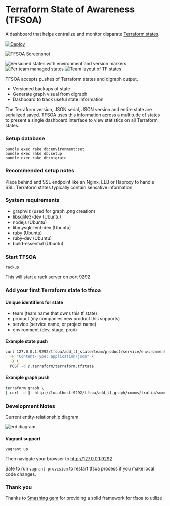 # Terraform State of Awareness (TFSOA)

A dashboard that helps centralize and monitor disparate [Terraform states](https://www.terraform.io/docs/state/).

[![Deploy](https://www.herokucdn.com/deploy/button.svg)](https://heroku.com/deploy)

<img alt="TFSOA Screenshot" src="https://cloud.githubusercontent.com/assets/26415029/23921750/033ff2b2-08bd-11e7-9d78-632edc2c243b.png">

![Versioned states with environment and version markers](https://cloud.githubusercontent.com/assets/538171/24389114/03a1eaf4-1334-11e7-9a44-367f5d6233c2.jpg)
![Per team managed states](https://cloud.githubusercontent.com/assets/538171/24389121/164dcdbc-1334-11e7-9052-184287bc5ed0.jpg)
![Team layout of TF states](https://cloud.githubusercontent.com/assets/538171/24389129/1ba96988-1334-11e7-8abf-b3c47f43ff27.jpg)

TFSOA accepts pushes of Terraform states and digraph output.

* Versioned backups of state
* Generate graph visual from digraph
* Dashboard to track useful state information

The Terraform version, JSON serial, JSON version and entire state are serialized saved. TFSOA uses
this information across a multitude of states to present a single dashboard interface
to view statistics on all Terraform states.


### Setup database

```
bundle exec rake db:environment:set
bundle exec rake db:setup
bundle exec rake db:migrate
```

### Recommended setup notes

Place behind and SSL endpoint like an Nginx, ELB or Haproxy to handle SSL. Terraform states typically contain sensative information.

### System requirements

* graphviz (used for graph .png creation)
* libsqlite3-dev (Ubuntu)
* nodejs (Ubuntu)
* libmysqlclient-dev (Ubuntu)
* ruby (Ubuntu)
* ruby-dev (Ubuntu)
* build-essential (Ubuntu)

### Start TFSOA

```bash
rackup
```

This will start a rack server on port 9292

### Add your first Terraform state to tfsoa

#### Unique identifiers for state

* team (team name that owns this tf state)
* product (my companies new product this supports)
* service (service name, or project name)
* environment (dev, stage, prod)


#### Example state push

```bash
curl 127.0.0.1:9292/tfsoa/add_tf_state/team/product/service/environment/ \
  -H "Content-Type: application/json" \
  -X \
  POST -d @.terraform/terraform.tfstate
```

#### Example graph push

```bash
terraform graph \
| curl -d @- http://localhost:9292/tfsoa/add_tf_graph/comms/trulia/someservice/prod/
```

### Development Notes

Current entity-relationship diagram

<img alt="erd diagram" src="https://cloud.githubusercontent.com/assets/26415029/24062446/d3de1626-0b18-11e7-9b96-2bde9bc79124.png">

#### Vagrant support

```bash
vagrant up
```
Then navigate your browser to http://127.0.0.1:9292

Safe to run ```vagrant provision``` to restart tfsoa process if you make local code changes.

### Thank you

Thanks to [Smashing gem](https://github.com/Smashing/smashing) for providing a solid framework for tfsoa to utilize
